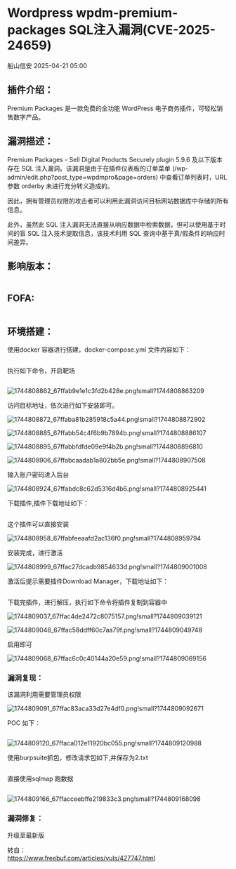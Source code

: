#  Wordpress wpdm-premium-packages SQL注入漏洞(CVE-2025-24659)   
 船山信安   2025-04-21 05:00  
  
## 插件介绍：  
  
Premium Packages 是一款免费的全功能 WordPress 电子商务插件，可轻松销售数字产品。  
## 漏洞描述：  
  
Premium Packages - Sell Digital Products Securely plugin 5.9.6 及以下版本存在 SQL 注入漏洞。该漏洞是由于在插件仪表板的订单菜单 (/wp-admin/edit.php?post_type=wpdmpro&page=orders) 中查看订单列表时，URL 参数 orderby 未进行充分转义造成的。  
  
因此，拥有管理员权限的攻击者可以利用此漏洞访问目标网站数据库中存储的所有信息。  
  
此外，虽然此 SQL 注入漏洞无法直接从响应数据中检索数据，但可以使用基于时间的盲 SQL 注入技术提取信息，该技术利用 SQL 查询中基于真/假条件的响应时间差异。  
## 影响版本：  
```
```  
## FOFA:  
```
```  
## 环境搭建：  
  
使用docker 容器进行搭建，docker-compose.yml 文件内容如下：  
```
```  
  
执行如下命令，开启靶场  
```
```  
  
![1744808862_67ffab9e1e1c3fd2b428e.png!small?1744808863209](https://mmbiz.qpic.cn/mmbiz_jpg/7nIrJAgaibicM4u30JMeUMpKoyQJyy9By5RNm6gb5Le08AsNOWQISxcfl2licsAsRIWv98ia5ObnHTaFuv9bspQRSA/640?wx_fmt=jpeg&from=appmsg "")  
  
访问目标地址，依次进行如下安装即可。  
  
![1744808872_67ffaba81b285918c5a44.png!small?1744808872902](https://mmbiz.qpic.cn/mmbiz_jpg/7nIrJAgaibicM4u30JMeUMpKoyQJyy9By5picvl2uQhhvxGM97Hlm3hN9IOOUsqksWkaPia2zTS7Jvz4IzAqcR45AQ/640?wx_fmt=jpeg&from=appmsg "")  
  
![1744808885_67ffabb54c4f6b9b7894b.png!small?1744808886107](https://mmbiz.qpic.cn/mmbiz_jpg/7nIrJAgaibicM4u30JMeUMpKoyQJyy9By5zIpJDdyNr3VhYkasXVfVhyStR74yIwdF83PwQh5mCKiaib9IJsibmV4nw/640?wx_fmt=jpeg&from=appmsg "")  
  
![1744808895_67ffabbfdfde09e9f4b2b.png!small?1744808896810](https://mmbiz.qpic.cn/mmbiz_jpg/7nIrJAgaibicM4u30JMeUMpKoyQJyy9By5iciaU76LICoB4LMh1uJ1IbRr2N61Qy90ItgBDCYqh9D1EVqnPwMDicUxw/640?wx_fmt=jpeg&from=appmsg "")  
  
![1744808906_67ffabcaadab1a802bb5e.png!small?1744808907508](https://mmbiz.qpic.cn/mmbiz_jpg/7nIrJAgaibicM4u30JMeUMpKoyQJyy9By50hOdQBTTiaibsA5tUHd6Rv6FicurzEw8Ahb7bG8BZeia8w9MN6ibLgAia4AA/640?wx_fmt=jpeg&from=appmsg "")  
  
输入账户密码进入后台  
  
![1744808924_67ffabdc8c62d5316d4b6.png!small?1744808925441](https://mmbiz.qpic.cn/mmbiz_jpg/7nIrJAgaibicM4u30JMeUMpKoyQJyy9By5ZXIvwW0w5ru4RWa7VPFCibLrFzJaIg5b9yH7PRfo8wuAUuv042NFbAA/640?wx_fmt=jpeg&from=appmsg "")  
  
下载插件,插件下载地址如下：  
```
```  
  
这个插件可以直接安装  
  
![1744808958_67ffabfeeaafd2ac136f0.png!small?1744808959794](https://mmbiz.qpic.cn/mmbiz_jpg/7nIrJAgaibicM4u30JMeUMpKoyQJyy9By5YN9ic5s57y9P0PxjupsibVxRW5rUBcBuicWtWMzGStNYIiaFPUhiaKEfKQA/640?wx_fmt=jpeg&from=appmsg "")  
  
安装完成，进行激活  
  
![1744808999_67ffac27dcadb9854633d.png!small?1744809001008](https://mmbiz.qpic.cn/mmbiz_jpg/7nIrJAgaibicM4u30JMeUMpKoyQJyy9By5V7KzHj4SiahyvDn7UIrORvP0nme5m6McumGBEBKeVgjxxT5jGkTJj9A/640?wx_fmt=jpeg&from=appmsg "")  
  
激活后提示需要插件Download Manager，下载地址如下：  
```
```  
  
下载完插件，进行解压，执行如下命令将插件复制到容器中  
  
![1744809037_67ffac4de2472c8075157.png!small?1744809039121](https://mmbiz.qpic.cn/mmbiz_jpg/7nIrJAgaibicM4u30JMeUMpKoyQJyy9By5zDOibokzLd7JfDzy81iccT5ibfmia9ib3g5mZL47rANwMwEQ8j1qcIrXxJg/640?wx_fmt=jpeg&from=appmsg "")  
  
![1744809048_67ffac58ddff60c7aa79f.png!small?1744809049748](https://mmbiz.qpic.cn/mmbiz_jpg/7nIrJAgaibicM4u30JMeUMpKoyQJyy9By5FE8KQJ3Q4dqcjE3NPUSoJonKiczqAbrhQYibcSrESWRJB2n7VnrEIKvQ/640?wx_fmt=jpeg&from=appmsg "")  
  
启用即可  
  
![1744809068_67ffac6c0c40144a20e59.png!small?1744809069156](https://mmbiz.qpic.cn/mmbiz_jpg/7nIrJAgaibicM4u30JMeUMpKoyQJyy9By5J3oQK90ic53RRx6mf3fkR00fCDw27kia4oxf1BjUBXOO6iaVnfCPWmYyQ/640?wx_fmt=jpeg&from=appmsg "")  
### 漏洞复现：  
  
该漏洞利用需要管理员权限  
  
![1744809091_67ffac83aca33d27e4df0.png!small?1744809092671](https://mmbiz.qpic.cn/mmbiz_jpg/7nIrJAgaibicM4u30JMeUMpKoyQJyy9By5LvF6DrqicszPXM0yYTu5NNn68Wu0sZEJAeDpyubh9zVicG3GrXibOZmFA/640?wx_fmt=jpeg&from=appmsg "")  
  
POC 如下：  
```
```  
  
![1744809120_67ffaca012e11920bc055.png!small?1744809120988](https://mmbiz.qpic.cn/mmbiz_jpg/7nIrJAgaibicM4u30JMeUMpKoyQJyy9By5XSQ58U3zO15nAAt1I3TIe41IicbIHUYxWPKASoRdDz0saVxA0vd8seQ/640?wx_fmt=jpeg&from=appmsg "")  
  
使用burpsuite抓包，修改请求包如下,并保存为2.txt  
```
```  
  
直接使用sqlmap 跑数据  
```
```  
  
![1744809166_67ffacceebffe219833c3.png!small?1744809168098](https://mmbiz.qpic.cn/mmbiz_jpg/7nIrJAgaibicM4u30JMeUMpKoyQJyy9By5tBN66A4r3qKdtTVwt4JHNNYuZUwkepFwe4O87tOajgyd1Q985WOJVQ/640?wx_fmt=jpeg&from=appmsg "")  
### 漏洞修复：  
  
升级至最新版  
  
转自：  
https://www.freebuf.com/articles/vuls/427747.html  
  
